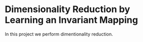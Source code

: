 # Dimensionality Reduction by Learning an Invariant Mapping
In this project we perform dimentionality reduction.
